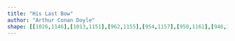 ```yaml
---
title: "His Last Bow"
author: "Arthur Conan Doyle"
shape: [[1026,1146],[1013,1151],[962,1155],[954,1157],[950,1161],[946,1186],[941,1257],[936,1292],[932,1356],[929,1373],[928,1395],[925,1409],[925,1427],[921,1453],[921,1475],[917,1487],[920,1493],[929,1497],[934,1497],[940,1494],[943,1489],[941,1468],[943,1459],[942,1443],[945,1427],[946,1409],[951,1401],[965,1395],[972,1360],[977,1354],[985,1348],[987,1344],[988,1329],[993,1315],[995,1292],[997,1288],[1002,1284],[1027,1281],[1033,1279],[1036,1276],[1039,1269],[1044,1233],[1043,1216],[1047,1201],[1050,1172],[1057,1157],[1057,1153],[1051,1149],[1030,1146]]
---
```

